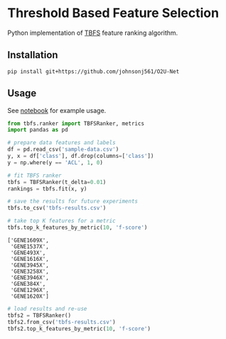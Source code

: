 # Threshold Based Feature Selection

Python implementation of [TBFS](https://digitalcommons.wku.edu/cgi/viewcontent.cgi?article=1005&context=comp_sci) feature ranking algorithm.

## Installation

```
pip install git+https://github.com/johnsonj561/O2U-Net
```

## Usage

See [notebook](example-usage.ipynb) for example usage.

```python
from tbfs.ranker import TBFSRanker, metrics
import pandas as pd

# prepare data features and labels
df = pd.read_csv('sample-data.csv')
y, x = df['class'], df.drop(columns=['class'])
y = np.where(y == 'ACL', 1, 0)

# fit TBFS ranker
tbfs = TBFSRanker(t_delta=0.01)
rankings = tbfs.fit(x, y)

# save the results for future experiments
tbfs.to_csv('tbfs-results.csv')

# take top K features for a metric
tbfs.top_k_features_by_metric(10, 'f-score')
```

```
['GENE1609X',
 'GENE1537X',
 'GENE493X',
 'GENE1616X',
 'GENE3945X',
 'GENE3258X',
 'GENE3946X',
 'GENE384X',
 'GENE1296X',
 'GENE1620X']
```

```python
# load results and re-use
tbfs2 = TBFSRanker()
tbfs2.from_csv('tbfs-results.csv')
tbfs2.top_k_features_by_metric(10, 'f-score')
```
